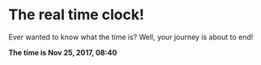 # The real time clock!

Ever wanted to know what the time is? Well, your journey is about to end!

**The time is Nov 25, 2017, 08:40**